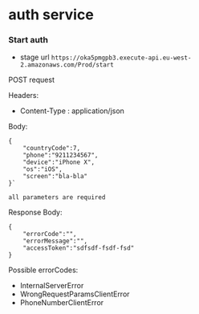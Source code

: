# auth service

### Start auth

* stage url ``https://oka5pmgpb3.execute-api.eu-west-2.amazonaws.com/Prod/start``

POST request

Headers:

* Content-Type : application/json

Body:

    {
        "countryCode":7,
        "phone":"9211234567",
        "device":"iPhone X",
        "os":"iOS",
        "screen":"bla-bla"
    }`
    
    all parameters are required 
    
 Response Body:
 
    {
        "errorCode":"",
        "errorMessage":"",
        "accessToken":"sdfsdf-fsdf-fsd"
    }
    
Possible errorCodes:

* InternalServerError
* WrongRequestParamsClientError
* PhoneNumberClientError
